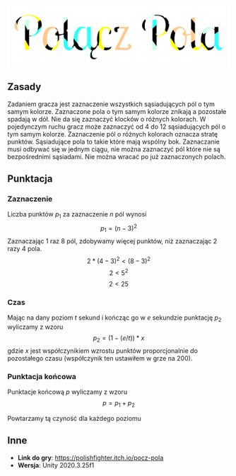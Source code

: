 ![enter image description here](https://raw.githubusercontent.com/PolishFighter/polacz-pola/main/Logo.png)
## Zasady

Zadaniem gracza jest zaznaczenie wszystkich sąsiadujących pól o tym samym kolorze. Zaznaczone pola o tym samym kolorze znikają a    pozostałe spadają w dół. Nie da się zaznaczyć klocków o różnych    kolorach. W pojedynczym ruchu gracz może zaznaczyć od 4 do 12    sąsiadujących pól o tym samym kolorze. Zaznaczenie pól o różnych    kolorach oznacza stratę punktów. Sąsiadujące pola to takie które mają    wspólny bok. Zaznaczanie musi odbywać się w jednym ciągu, nie można    zaznaczyć pól które nie są bezpośrednimi sąsiadami. Nie można wracać    po już zaznaczonych polach. 
## Punktacja
### Zaznaczenie
Liczba punktów $p_{1}$ za zaznaczenie $n$ pól wynosi 
$$p_{1}=(n-3)^2$$ 
Zaznaczając 1 raz 8 pól, zdobywamy więcej punktów, niż zaznaczając 2 razy 4 pola.
$$2 *(4-3)^2 < (8-3)^2$$
$$2 < 5^2$$
$$2 < 25$$
### Czas
Mając na dany poziom $t$ sekund i kończąc go w $e$ sekundzie punktację $p_{2}$ wyliczamy z wzoru
$$p_{2} = (1-(e/t)) * x$$
gdzie $x$ jest współczynikiem wzrostu punktów proporcjonalnie do pozostałego czasu (współczynik ten ustawiłem w grze na 200).
### Punktacja końcowa
Punktacje końcową $p$ wyliczamy z wzoru
$$p = p_{1} + p_{2}$$

Powtarzamy tą czyność dla każdego poziomu
## Inne
 - **Link do gry**: https://polishfighter.itch.io/pocz-pola
 - **Wersja**: Unity 2020.3.25f1

